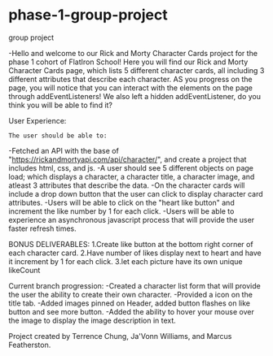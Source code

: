 # phase-1-group-project
group project

-Hello and welcome to our Rick and Morty Character Cards project for the phase 1 cohort of FlatIron School! Here you will find our Rick and Morty Character Cards page, which lists 5 different character cards, all including 3 different attributes that describe each character. AS you progress on the page, you will notice that you can interact with the elements on the page through addEventListeners! We also left a hidden addEventListener, do you think you will be able to find it? 

User Experience:

    The user should be able to:
-Fetched an API with the base of "https://rickandmortyapi.com/api/character/", and create a project that includes html, css, and js.
-A user should see 5 different objects on page load; which displays a character, a character title, a character image, and atleast 3 attributes that describe the data.
-On the character cards will include a drop down button that the user can click to display character card attributes.
-Users will be able to click on the "heart like button" and increment the like number by 1 for each click.
-Users will be able to experience an asynchronous javascript process that will provide the user faster refresh times.




BONUS DELIVERABLES:
1.Create like button at the bottom right corner of each character card.
2.Have number of likes display next to heart and have it increment by 1 for each click.
3.let each picture have its own unique likeCount



Current branch progression:
    -Created a character list form that will provide the user the ability to create their own character.
    -Provided a icon on the title tab.
    -Added images pinned on Header, added button flashes on like button and see more button.
    -Added the ability to hover your mouse over the image to display the image description in text.
    

Project created by Terrence Chung, Ja'Vonn Williams, and Marcus Featherston.